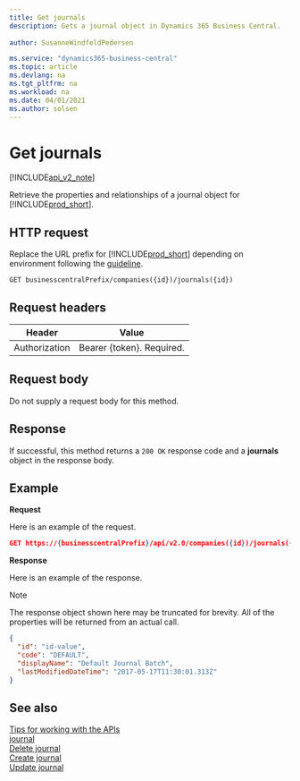 ```yaml
---
title: Get journals  
description: Gets a journal object in Dynamics 365 Business Central.
 
author: SusanneWindfeldPedersen

ms.service: "dynamics365-business-central"
ms.topic: article
ms.devlang: na
ms.tgt_pltfrm: na
ms.workload: na
ms.date: 04/01/2021
ms.author: solsen
---
```


# Get journals

[!INCLUDE[api_v2_note](../../../includes/api_v2_note.md)]

Retrieve the properties and relationships of a journal object for [!INCLUDE[prod_short](../../../includes/prod_short.md)].

## HTTP request
Replace the URL prefix for [!INCLUDE[prod_short](../../../includes/prod_short.md)] depending on environment following the [guideline](../../v2.0/endpoints-apis-for-dynamics.md).

```
GET businesscentralPrefix/companies({id})/journals({id})
```

## Request headers

|Header|Value|
|------|-----|
|Authorization  |Bearer {token}. Required. |

## Request body
Do not supply a request body for this method.

## Response
If successful, this method returns a ```200 OK``` response code and a **journals** object in the response body.

## Example

**Request**

Here is an example of the request.
```json
GET https://{businesscentralPrefix}/api/v2.0/companies({id})/journals({id})
```

**Response**

Here is an example of the response. 

> [!NOTE]  
>   The response object shown here may be truncated for brevity. All of the properties will be returned from an actual call.

```json
{
  "id": "id-value",
  "code": "DEFAULT",
  "displayName": "Default Journal Batch",
  "lastModifiedDateTime": "2017-05-17T11:30:01.313Z"
}
```

## See also
[Tips for working with the APIs](../../../developer/devenv-connect-apps-tips.md)    
[journal](../resources/dynamics_journal.md)    
[Delete journal](dynamics_journal_Delete.md)    
[Create journal](dynamics_journal_Create.md)    
[Update journal](dynamics_journal_Update.md)    
